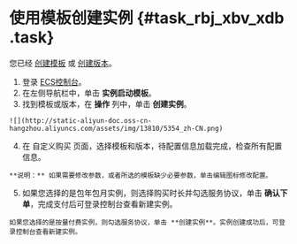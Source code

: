 # 使用模板创建实例 {#task_rbj_xbv_xdb .task}

您已经 [创建模板](intl.zh-CN/用户指南/实例/实例启动模板/创建模板.md#) 或 [创建版本](intl.zh-CN/用户指南/实例/实例启动模板/创建版本.md#)。

1.   登录 [ECS控制台](https://ecs.console.aliyun.com/)。 
2.   在左侧导航栏中，单击 **实例启动模板**。 
3.   找到模板或版本，在 **操作** 列中，单击 **创建实例**。 

    ![](http://static-aliyun-doc.oss-cn-hangzhou.aliyuncs.com/assets/img/13810/5354_zh-CN.png)

4.   在 自定义购买 页面，选择模板和版本，待配置信息加载完成，检查所有配置信息。 

    **说明：** 如果需要修改参数，或者所选的模板缺少必要参数，单击编辑图标修改配置。

5.   如果您选择的是包年包月实例，则选择购买时长并勾选服务协议，单击 **确认下单**，完成支付后可登录控制台查看新建实例。 

    如果您选择的是按量付费实例，则勾选服务协议，单击 **创建实例**。实例创建成功后，可登录控制台查看新建实例。


